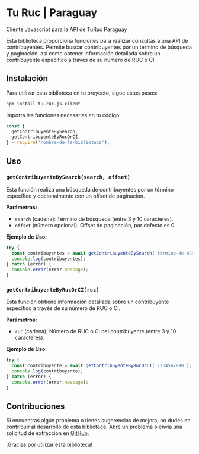# Tu Ruc | Paraguay

Cliente Javascript para la API de TuRuc Paraguay

Esta biblioteca proporciona funciones para realizar consultas a una API de contribuyentes. Permite buscar contribuyentes por un término de búsqueda y paginación, así como obtener información detallada sobre un contribuyente específico a través de su número de RUC o CI.

## Instalación

Para utilizar esta biblioteca en tu proyecto, sigue estos pasos:

```bash
npm install tu-ruc-js-client
```

Importa las funciones necesarias en tu código:

```javascript
const {
  getContribuyenteBySearch,
  getContribuyenteByRucOrCI,
} = require('nombre-de-la-biblioteca');
```

## Uso

### `getContribuyenteBySearch(search, offset)`

Esta función realiza una búsqueda de contribuyentes por un término específico y opcionalmente con un offset de paginación.

**Parámetros:**

- `search` (cadena): Término de búsqueda (entre 3 y 10 caracteres).
- `offset` (número opcional): Offset de paginación, por defecto es 0.

**Ejemplo de Uso:**

```javascript
try {
  const contribuyentes = await getContribuyenteBySearch('término-de-búsqueda', 1);
  console.log(contribuyentes);
} catch (error) {
  console.error(error.message);
}
```

### `getContribuyenteByRucOrCI(ruc)`

Esta función obtiene información detallada sobre un contribuyente específico a través de su número de RUC o CI.

**Parámetros:**

- `ruc` (cadena): Número de RUC o CI del contribuyente (entre 3 y 10 caracteres).

**Ejemplo de Uso:**

```javascript
try {
  const contribuyente = await getContribuyenteByRucOrCI('1234567890');
  console.log(contribuyente);
} catch (error) {
  console.error(error.message);
}
```

## Contribuciones

Si encuentras algún problema o tienes sugerencias de mejora, no dudes en contribuir al desarrollo de esta biblioteca. Abre un problema o envía una solicitud de extracción en [GitHub](https://github.com/ithdev/tu-ruc-js-client).

¡Gracias por utilizar esta biblioteca!
